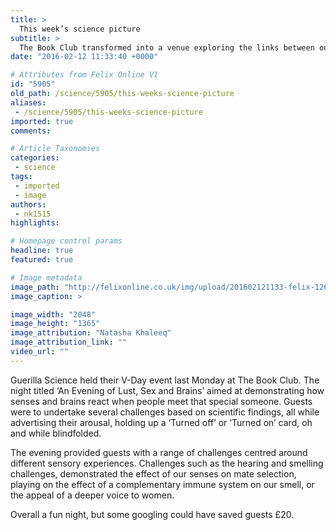 ```yaml
---
title: >
  This week’s science picture
subtitle: >
  The Book Club transformed into a venue exploring the links between our senses and the recipe for true love
date: "2016-02-12 11:33:40 +0000"

# Attributes from Felix Online V1
id: "5905"
old_path: /science/5905/this-weeks-science-picture
aliases:
 - /science/5905/this-weeks-science-picture
imported: true
comments:

# Article Taxonomies
categories:
 - science
tags:
 - imported
 - image
authors:
 - nk1515
highlights:

# Homepage control params
headline: true
featured: true

# Image metadata
image_path: "http://felixonline.co.uk/img/upload/201602121133-felix-12695610_10156453692850394_802890096_o.jpg"
image_caption: >

image_width: "2048"
image_height: "1365"
image_attribution: "Natasha Khaleeq"
image_attribution_link: ""
video_url: ""
---
```


Guerilla Science held their V-Day event last Monday at The Book Club. The night titled ‘An Evening of Lust, Sex and Brains’  aimed at demonstrating how senses and brains react when people meet that special someone. Guests were to undertake several challenges based on scientific findings, all while advertising their arousal, holding up a ‘Turned off’ or ‘Turned on’ card, oh and while blindfolded.

The evening provided guests with a range of challenges centred around different sensory experiences. Challenges such as the hearing and smelling challenges, demonstrated the effect of our senses on mate selection, playing on the effect of a complementary immune system on our smell, or the appeal of a deeper voice to women.

Overall a  fun night, but some googling could have saved guests £20.
